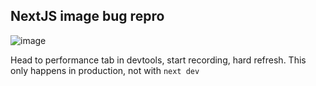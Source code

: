 ## NextJS image bug repro
![image](https://user-images.githubusercontent.com/6494462/136265060-abef1e10-6bf1-40e5-8805-9a5a8a68dad3.png)

Head to performance tab in devtools, start recording, hard refresh. This only happens in production, not with `next dev`
